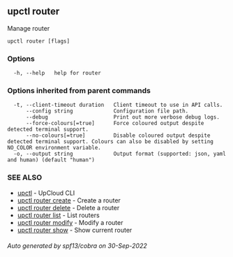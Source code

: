 ## upctl router

Manage router

```
upctl router [flags]
```

### Options

```
  -h, --help   help for router
```

### Options inherited from parent commands

```
  -t, --client-timeout duration   Client timeout to use in API calls.
      --config string             Configuration file path.
      --debug                     Print out more verbose debug logs.
      --force-colours[=true]      Force coloured output despite detected terminal support.
      --no-colours[=true]         Disable coloured output despite detected terminal support. Colours can also be disabled by setting NO_COLOR environment variable.
  -o, --output string             Output format (supported: json, yaml and human) (default "human")
```

### SEE ALSO

* [upctl](upctl.md)	 - UpCloud CLI
* [upctl router create](upctl_router_create.md)	 - Create a router
* [upctl router delete](upctl_router_delete.md)	 - Delete a router
* [upctl router list](upctl_router_list.md)	 - List routers
* [upctl router modify](upctl_router_modify.md)	 - Modify a router
* [upctl router show](upctl_router_show.md)	 - Show current router

###### Auto generated by spf13/cobra on 30-Sep-2022
